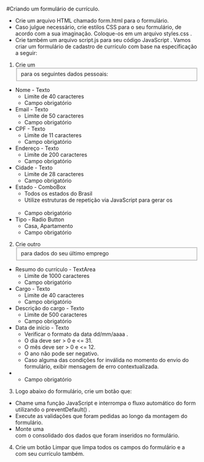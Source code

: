 #Criando um formulário de currículo.

  * Crie um arquivo HTML chamado form.html para o formulário.
  * Caso julgue necessário, crie estilos CSS para o seu formulário, de acordo com a sua imaginação. Coloque-os em um arquivo styles.css .
  * Crie também um arquivo script.js para seu código JavaScript .
Vamos criar um formulário de cadastro de currículo com base na especificação a seguir:
1. Crie um <fieldset> para os seguintes dados pessoais:
  * Nome - Texto
    * Limite de 40 caracteres
    * Campo obrigatório
  * Email - Texto
    * Limite de 50 caracteres
    * Campo obrigatório
  * CPF - Texto
    * Limite de 11 caracteres
    * Campo obrigatório
  * Endereço - Texto
    * Limite de 200 caracteres
    * Campo obrigatório
  * Cidade - Texto
    * Limite de 28 caracteres
    * Campo obrigatório
  * Estado - ComboBox
    * Todos os estados do Brasil
    * Utilize estruturas de repetição via JavaScript para gerar os <option>
    * Campo obrigatório
  * Tipo - Radio Button
    * Casa, Apartamento
    * Campo obrigatório
2. Crie outro <fieldset> para dados do seu último emprego
  * Resumo do currículo - TextArea
    * Limite de 1000 caracteres
    * Campo obrigatório
  * Cargo - Texto
    * Limite de 40 caracteres
    * Campo obrigatório
  * Descrição do cargo - Texto
    * Limite de 500 caracteres
    * Campo obrigatório
  * Data de início - Texto
    * Verificar o formato da data dd/mm/aaaa .
    * O dia deve ser > 0 e <= 31.
    * O mês deve ser > 0 e <= 12.
    * O ano não pode ser negativo.
    * Caso alguma das condições for inválida no momento do envio do formulário, exibir mensagem de erro contextualizada.
  * * Campo obrigatório
3. Logo abaixo do formulário, crie um botão que:
  * Chame uma função JavaScript e interrompa o fluxo automático do form utilizando o preventDefault() .
  * Execute as validações que foram pedidas ao longo da montagem do formulário.
  * Monte uma <div> com o consolidado dos dados que foram inseridos no formulário.
4. Crie um botão Limpar que limpa todos os campos do formulário e a <div> com seu currículo também.
